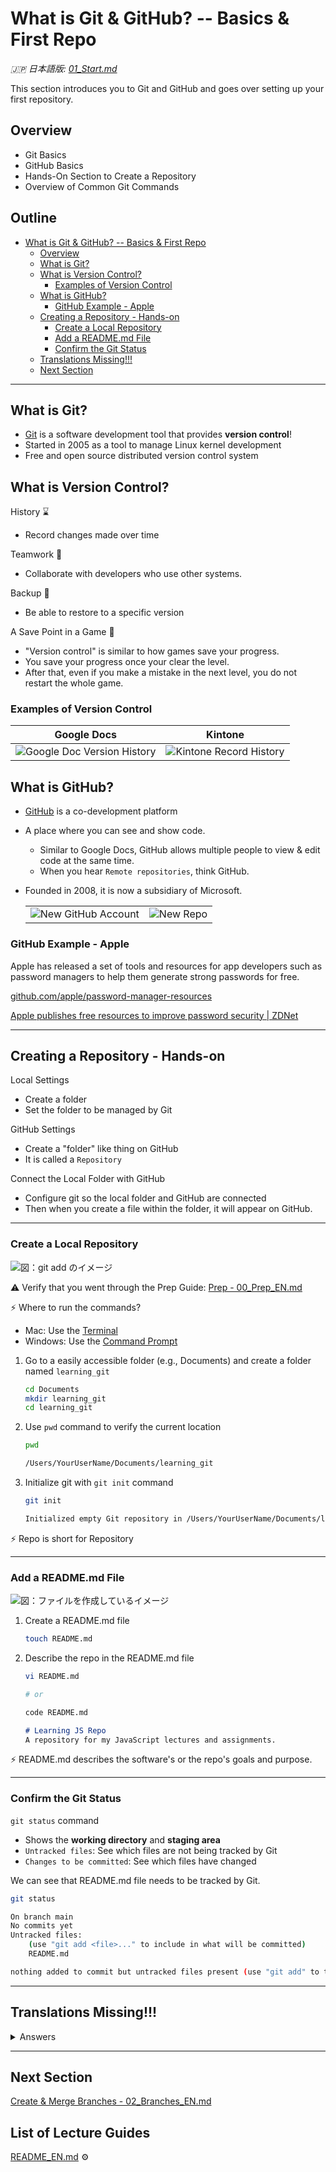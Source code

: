 # What is Git & GitHub? -- Basics & First Repo

_🇯🇵 日本語版: [01_Start.md](01_Start.md)_

This section introduces you to Git and GitHub and goes over setting up your first repository.

## Overview
* Git Basics
* GitHub Basics
* Hands-On Section to Create a Repository
* Overview of Common Git Commands

## Outline <!-- omit in toc -->
- [What is Git \& GitHub? -- Basics \& First Repo](#what-is-git--github----basics--first-repo)
  - [Overview](#overview)
  - [What is Git?](#what-is-git)
  - [What is Version Control?](#what-is-version-control)
    - [Examples of Version Control](#examples-of-version-control)
  - [What is GitHub?](#what-is-github)
    - [GitHub Example - Apple](#github-example---apple)
  - [Creating a Repository - Hands-on](#creating-a-repository---hands-on)
    - [Create a Local Repository](#create-a-local-repository)
    - [Add a README.md File](#add-a-readmemd-file)
    - [Confirm the Git Status](#confirm-the-git-status)
  - [Translations Missing!!!](#translations-missing)
  - [Next Section](#next-section)

---

## What is Git?
* [Git](https://git-scm.com/) is a software development tool that provides __version control__!
* Started in 2005 as a tool to manage Linux kernel development
* Free and open source distributed version control system

## What is Version Control?
History ⌛
* Record changes made over time

Teamwork 💪
* Collaborate with developers who use other systems.

Backup 💾
* Be able to restore to a specific version

A Save Point in a Game 📌
* "Version control" is similar to how games save your progress.
* You save your progress once your clear the level.
* After that, even if you make a mistake in the next level, you do not restart the whole game.

### Examples of Version Control

  | Google Docs                                                  | Kintone                                                |
  | ------------------------------------------------------------ | ------------------------------------------------------ |
  | ![Google Doc Version History](img/01_Start_GoogleDoc.png) | ![Kintone Record History](img/01_Start_Kintone.png) |

## What is GitHub?

* [GitHub](https://github.com/) is a co-development platform
* A place where you can see and show code.
  * Similar to Google Docs, GitHub allows multiple people to view & edit code at the same time.
  * When you hear `Remote repositories`, think GitHub.
* Founded in 2008, it is now a subsidiary of Microsoft.

  |                                                       |                                                  |
  | ----------------------------------------------------- | ------------------------------------------------ |
  | ![New GitHub Account](img/00_Start_GitHub_New.png) | ![New Repo](img/00_Start_GitHub_Repo_New.png) |

### GitHub Example - Apple
Apple has released a set of tools and resources for app developers such as password managers to help them generate strong passwords for free.

[github.com/apple/password-manager-resources](https://github.com/apple/password-manager-resources)

[Apple publishes free resources to improve password security | ZDNet](https://www.zdnet.com/article/apple-publishes-free-resources-to-improve-password-security/)

---

## Creating a Repository - Hands-on
Local Settings
* Create a folder
* Set the folder to be managed by Git

GitHub Settings
* Create a "folder" like thing on GitHub
* It is called a `Repository`

Connect the Local Folder with GitHub
* Configure git so the local folder and GitHub are connected
* Then when you create a file within the folder, it will appear on GitHub.

---

### Create a Local Repository

![図：git add のイメージ](img/01_Start_Git_git-init.png)

⚠️ Verify that you went through the Prep Guide: [Prep - 00_Prep_EN.md](00_Prep_EN.md)

⚡ Where to run the commands?
* Mac: Use the [Terminal](https://support.apple.com/guide/terminal/welcome/mac)
* Windows: Use the [Command Prompt](https://en.wikipedia.org/wiki/Cmd.exe)

1. Go to a easily accessible folder (e.g., Documents) and create a folder named `learning_git`

    ```sh
    cd Documents
    mkdir learning_git
    cd learning_git
    ```

1. Use `pwd` command to verify the current location

    ```sh
    pwd

    /Users/YourUserName/Documents/learning_git
    ```

1. Initialize git with `git init` command

    ```sh
    git init

    Initialized empty Git repository in /Users/YourUserName/Documents/learning_git/.git/
    ```

⚡ Repo is short for Repository

---

### Add a README.md File

![図：ファイルを作成しているイメージ](img/01_Start_Git_edit-file.png)

1. Create a README.md file

    ```sh
    touch README.md
    ```

1. Describe the repo in the README.md file

    ```sh
    vi README.md

    # or

    code README.md
    ```

    ```markdown
    # Learning JS Repo
    A repository for my JavaScript lectures and assignments.
    ```

⚡ README.md describes the software's or the repo's goals and purpose.

---

### Confirm the Git Status

`git status` command
* Shows the __working directory__ and __staging area__
* `Untracked files`: See which files are not being tracked by Git
* `Changes to be committed`: See which files have changed

We can see that README.md file needs to be tracked by Git.

```sh
git status
```

```sh
On branch main
No commits yet
Untracked files:
    (use "git add <file>..." to include in what will be committed)
    README.md

nothing added to commit but untracked files present (use "git add" to track)
```

---
Translations Missing!!!
---

<details>
  <summary>Answers</summary>

1. How is Git & GitHub related?
    * GitHub is the __hub__ or the collection of everyone's Git
    * GitHub is a popular __remote repo__ option
1. Which do you start with, `git add` or `git commit`?
    * First, use `git add` to gather the individual changes
    * Then, use `git commit` to bundle the changes
1. What is the `git push` command?
    * Use `git push` to upload the __commit__ to the remote repo
    * Use `git fetch` to retrieve the latest version of the repo

</details>

---

## Next Section
[Create & Merge Branches - 02_Branches_EN.md](02_Branches_EN.md)

## List of Lecture Guides <!-- omit in toc -->
[README_EN.md](README_EN.md) ⚙️
